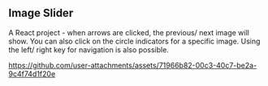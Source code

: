 ## Image Slider

A React project - when arrows are clicked, the previous/ next image will show.  You can also click on the circle indicators for a specific image.  Using the left/ right key for navigation is also possible.

https://github.com/user-attachments/assets/71966b82-00c3-40c7-be2a-9c4f74d1f20e
